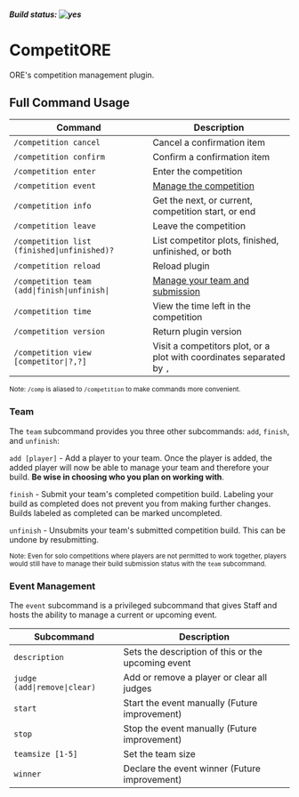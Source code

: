##### Build status: ![yes](https://img.shields.io/badge/pp-UP-green)

# CompetitORE

ORE's competition management plugin.

## Full Command Usage

| Command | Description |
| --- | --- |
| `/competition cancel` | Cancel a confirmation item |
| `/competition confirm` | Confirm a confirmation item |
| `/competition enter` | Enter the competition |
| `/competition event` | [Manage the competition](#event-management) |
| `/competition info` | Get the next, or current, competition start, or end |
| `/competition leave` | Leave the competition |
| `/competition list (finished\|unfinished)?` | List competitor plots, finished, unfinished, or both |
| `/competition reload` | Reload plugin |
| `/competition team (add\|finish\|unfinish\|` | [Manage your team and submission](#team) |
| `/competition time` | View the time left in the competition |
| `/competition version` | Return plugin version |
| `/competition view [competitor\|?,?]` | Visit a competitors plot, or a plot with coordinates separated by `,` |

<sub>Note: `/comp` is aliased to `/competition` to make commands more convenient.</sub>

### Team

The `team` subcommand provides you three other subcommands: `add`, `finish`, and `unfinish`:

`add [player]` -  Add a player to your team. Once the player is added, the added player will now be able to manage your team and therefore your build. **Be wise in choosing who you plan on working with**.

`finish` - Submit your team's completed competition build. Labeling your build as completed does not prevent you from making further changes. Builds labeled as completed can be marked uncompleted.

`unfinish` - Unsubmits your team's submitted competition build. This can be undone by resubmitting.

<sub>Note: Even for solo competitions where players are not permitted to work together, players would still have to manage their build submission status with the `team` subcommand.</sub>

### Event Management

The `event` subcommand is a privileged subcommand that gives Staff and hosts the ability to manage a current or upcoming event.

| Subcommand | Description |
| --- | --- |
| `description` | Sets the description of this or the upcoming event |
| `judge (add\|remove\|clear)` | Add or remove a player or clear all judges |
| `start` | Start the event manually (Future improvement) |
| `stop` | Stop the event manually (Future improvement) |
| `teamsize [1-5]` | Set the team size |
| `winner` | Declare the event winner (Future improvement) |

